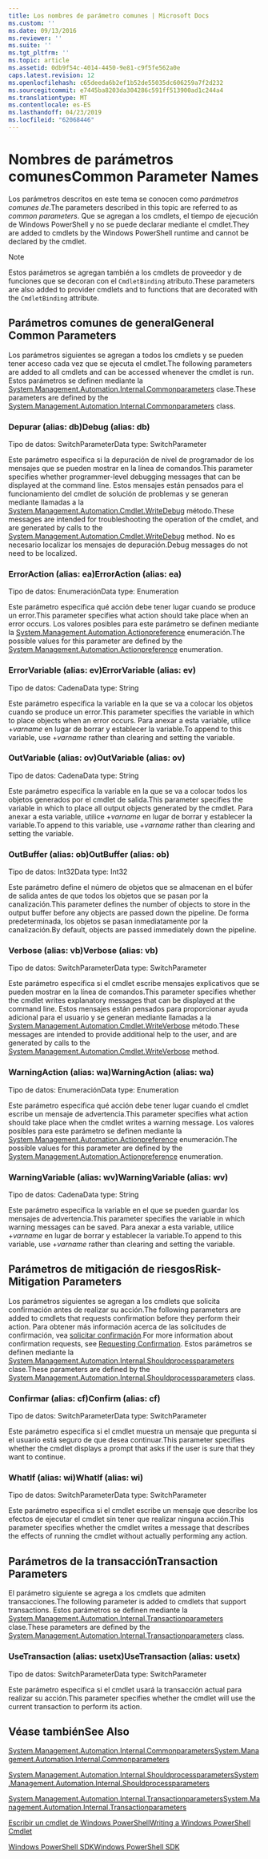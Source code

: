 ```yaml
---
title: Los nombres de parámetro comunes | Microsoft Docs
ms.custom: ''
ms.date: 09/13/2016
ms.reviewer: ''
ms.suite: ''
ms.tgt_pltfrm: ''
ms.topic: article
ms.assetid: 0db9f54c-4014-4450-9e81-c9f5fe562a0e
caps.latest.revision: 12
ms.openlocfilehash: c65deeda6b2ef1b52de55035dc606259a7f2d232
ms.sourcegitcommit: e7445ba8203da304286c591ff513900ad1c244a4
ms.translationtype: MT
ms.contentlocale: es-ES
ms.lasthandoff: 04/23/2019
ms.locfileid: "62068446"
---
```

# <a name="common-parameter-names"></a><span data-ttu-id="76e3d-102">Nombres de parámetros comunes</span><span class="sxs-lookup"><span data-stu-id="76e3d-102">Common Parameter Names</span></span>

<span data-ttu-id="76e3d-103">Los parámetros descritos en este tema se conocen como *parámetros comunes de*.</span><span class="sxs-lookup"><span data-stu-id="76e3d-103">The parameters described in this topic are referred to as *common parameters*.</span></span> <span data-ttu-id="76e3d-104">Que se agregan a los cmdlets, el tiempo de ejecución de Windows PowerShell y no se puede declarar mediante el cmdlet.</span><span class="sxs-lookup"><span data-stu-id="76e3d-104">They are added to cmdlets by the Windows PowerShell runtime and cannot be declared by the cmdlet.</span></span>

> [!NOTE]
> <span data-ttu-id="76e3d-105">Estos parámetros se agregan también a los cmdlets de proveedor y de funciones que se decoran con el `CmdletBinding` atributo.</span><span class="sxs-lookup"><span data-stu-id="76e3d-105">These parameters are also added to provider cmdlets and to functions that are decorated with the `CmdletBinding` attribute.</span></span>

## <a name="general-common-parameters"></a><span data-ttu-id="76e3d-106">Parámetros comunes de general</span><span class="sxs-lookup"><span data-stu-id="76e3d-106">General Common Parameters</span></span>

<span data-ttu-id="76e3d-107">Los parámetros siguientes se agregan a todos los cmdlets y se pueden tener acceso cada vez que se ejecuta el cmdlet.</span><span class="sxs-lookup"><span data-stu-id="76e3d-107">The following parameters are added to all cmdlets and can be accessed whenever the cmdlet is run.</span></span> <span data-ttu-id="76e3d-108">Estos parámetros se definen mediante la [System.Management.Automation.Internal.Commonparameters](/dotnet/api/System.Management.Automation.Internal.CommonParameters) clase.</span><span class="sxs-lookup"><span data-stu-id="76e3d-108">These parameters are defined by the [System.Management.Automation.Internal.Commonparameters](/dotnet/api/System.Management.Automation.Internal.CommonParameters) class.</span></span>

### <a name="debug-alias-db"></a><span data-ttu-id="76e3d-109">Depurar (alias: db)</span><span class="sxs-lookup"><span data-stu-id="76e3d-109">Debug (alias: db)</span></span>

<span data-ttu-id="76e3d-110">Tipo de datos: SwitchParameter</span><span class="sxs-lookup"><span data-stu-id="76e3d-110">Data type: SwitchParameter</span></span>

<span data-ttu-id="76e3d-111">Este parámetro especifica si la depuración de nivel de programador de los mensajes que se pueden mostrar en la línea de comandos.</span><span class="sxs-lookup"><span data-stu-id="76e3d-111">This parameter specifies whether programmer-level debugging messages that can be displayed at the command line.</span></span> <span data-ttu-id="76e3d-112">Estos mensajes están pensados para el funcionamiento del cmdlet de solución de problemas y se generan mediante llamadas a la [System.Management.Automation.Cmdlet.WriteDebug](/dotnet/api/System.Management.Automation.Cmdlet.WriteDebug) método.</span><span class="sxs-lookup"><span data-stu-id="76e3d-112">These messages are intended for troubleshooting the operation of the cmdlet, and are generated by calls to the [System.Management.Automation.Cmdlet.WriteDebug](/dotnet/api/System.Management.Automation.Cmdlet.WriteDebug) method.</span></span> <span data-ttu-id="76e3d-113">No es necesario localizar los mensajes de depuración.</span><span class="sxs-lookup"><span data-stu-id="76e3d-113">Debug messages do not need to be localized.</span></span>

### <a name="erroraction-alias-ea"></a><span data-ttu-id="76e3d-114">ErrorAction (alias: ea)</span><span class="sxs-lookup"><span data-stu-id="76e3d-114">ErrorAction (alias: ea)</span></span>

<span data-ttu-id="76e3d-115">Tipo de datos: Enumeración</span><span class="sxs-lookup"><span data-stu-id="76e3d-115">Data type: Enumeration</span></span>

<span data-ttu-id="76e3d-116">Este parámetro especifica qué acción debe tener lugar cuando se produce un error.</span><span class="sxs-lookup"><span data-stu-id="76e3d-116">This parameter specifies what action should take place when an error occurs.</span></span> <span data-ttu-id="76e3d-117">Los valores posibles para este parámetro se definen mediante la [System.Management.Automation.Actionpreference](/dotnet/api/System.Management.Automation.ActionPreference) enumeración.</span><span class="sxs-lookup"><span data-stu-id="76e3d-117">The possible values for this parameter are defined by the [System.Management.Automation.Actionpreference](/dotnet/api/System.Management.Automation.ActionPreference) enumeration.</span></span>

### <a name="errorvariable-alias-ev"></a><span data-ttu-id="76e3d-118">ErrorVariable (alias: ev)</span><span class="sxs-lookup"><span data-stu-id="76e3d-118">ErrorVariable (alias: ev)</span></span>

<span data-ttu-id="76e3d-119">Tipo de datos: Cadena</span><span class="sxs-lookup"><span data-stu-id="76e3d-119">Data type: String</span></span>

<span data-ttu-id="76e3d-120">Este parámetro especifica la variable en la que se va a colocar los objetos cuando se produce un error.</span><span class="sxs-lookup"><span data-stu-id="76e3d-120">This parameter specifies the variable in which to place objects when an error occurs.</span></span> <span data-ttu-id="76e3d-121">Para anexar a esta variable, utilice +*varname* en lugar de borrar y establecer la variable.</span><span class="sxs-lookup"><span data-stu-id="76e3d-121">To append to this variable, use +*varname* rather than clearing and setting the variable.</span></span>

### <a name="outvariable-alias-ov"></a><span data-ttu-id="76e3d-122">OutVariable (alias: ov)</span><span class="sxs-lookup"><span data-stu-id="76e3d-122">OutVariable (alias: ov)</span></span>

<span data-ttu-id="76e3d-123">Tipo de datos: Cadena</span><span class="sxs-lookup"><span data-stu-id="76e3d-123">Data type: String</span></span>

<span data-ttu-id="76e3d-124">Este parámetro especifica la variable en la que se va a colocar todos los objetos generados por el cmdlet de salida.</span><span class="sxs-lookup"><span data-stu-id="76e3d-124">This parameter specifies the variable in which to place all output objects generated by the cmdlet.</span></span> <span data-ttu-id="76e3d-125">Para anexar a esta variable, utilice +*varname* en lugar de borrar y establecer la variable.</span><span class="sxs-lookup"><span data-stu-id="76e3d-125">To append to this variable, use +*varname* rather than clearing and setting the variable.</span></span>

### <a name="outbuffer-alias-ob"></a><span data-ttu-id="76e3d-126">OutBuffer (alias: ob)</span><span class="sxs-lookup"><span data-stu-id="76e3d-126">OutBuffer (alias: ob)</span></span>

<span data-ttu-id="76e3d-127">Tipo de datos: Int32</span><span class="sxs-lookup"><span data-stu-id="76e3d-127">Data type: Int32</span></span>

<span data-ttu-id="76e3d-128">Este parámetro define el número de objetos que se almacenan en el búfer de salida antes de que todos los objetos que se pasan por la canalización.</span><span class="sxs-lookup"><span data-stu-id="76e3d-128">This parameter defines the number of objects to store in the output buffer before any objects are passed down the pipeline.</span></span> <span data-ttu-id="76e3d-129">De forma predeterminada, los objetos se pasan inmediatamente por la canalización.</span><span class="sxs-lookup"><span data-stu-id="76e3d-129">By default, objects are passed immediately down the pipeline.</span></span>

### <a name="verbose-alias-vb"></a><span data-ttu-id="76e3d-130">Verbose (alias: vb)</span><span class="sxs-lookup"><span data-stu-id="76e3d-130">Verbose (alias: vb)</span></span>

<span data-ttu-id="76e3d-131">Tipo de datos: SwitchParameter</span><span class="sxs-lookup"><span data-stu-id="76e3d-131">Data type: SwitchParameter</span></span>

<span data-ttu-id="76e3d-132">Este parámetro especifica si el cmdlet escribe mensajes explicativos que se pueden mostrar en la línea de comandos.</span><span class="sxs-lookup"><span data-stu-id="76e3d-132">This parameter specifies whether the cmdlet writes explanatory messages that can be displayed at the command line.</span></span> <span data-ttu-id="76e3d-133">Estos mensajes están pensados para proporcionar ayuda adicional para el usuario y se generan mediante llamadas a la [System.Management.Automation.Cmdlet.WriteVerbose](/dotnet/api/System.Management.Automation.Cmdlet.WriteVerbose) método.</span><span class="sxs-lookup"><span data-stu-id="76e3d-133">These messages are intended to provide additional help to the user, and are generated by calls to the [System.Management.Automation.Cmdlet.WriteVerbose](/dotnet/api/System.Management.Automation.Cmdlet.WriteVerbose) method.</span></span>

### <a name="warningaction-alias-wa"></a><span data-ttu-id="76e3d-134">WarningAction (alias: wa)</span><span class="sxs-lookup"><span data-stu-id="76e3d-134">WarningAction (alias: wa)</span></span>

<span data-ttu-id="76e3d-135">Tipo de datos: Enumeración</span><span class="sxs-lookup"><span data-stu-id="76e3d-135">Data type: Enumeration</span></span>

<span data-ttu-id="76e3d-136">Este parámetro especifica qué acción debe tener lugar cuando el cmdlet escribe un mensaje de advertencia.</span><span class="sxs-lookup"><span data-stu-id="76e3d-136">This parameter specifies what action should take place when the cmdlet writes a warning message.</span></span> <span data-ttu-id="76e3d-137">Los valores posibles para este parámetro se definen mediante la [System.Management.Automation.Actionpreference](/dotnet/api/System.Management.Automation.ActionPreference) enumeración.</span><span class="sxs-lookup"><span data-stu-id="76e3d-137">The possible values for this parameter are defined by the [System.Management.Automation.Actionpreference](/dotnet/api/System.Management.Automation.ActionPreference) enumeration.</span></span>

### <a name="warningvariable-alias-wv"></a><span data-ttu-id="76e3d-138">WarningVariable (alias: wv)</span><span class="sxs-lookup"><span data-stu-id="76e3d-138">WarningVariable (alias: wv)</span></span>

<span data-ttu-id="76e3d-139">Tipo de datos: Cadena</span><span class="sxs-lookup"><span data-stu-id="76e3d-139">Data type: String</span></span>

<span data-ttu-id="76e3d-140">Este parámetro especifica la variable en el que se pueden guardar los mensajes de advertencia.</span><span class="sxs-lookup"><span data-stu-id="76e3d-140">This parameter specifies the variable in which warning messages can be saved.</span></span> <span data-ttu-id="76e3d-141">Para anexar a esta variable, utilice +*varname* en lugar de borrar y establecer la variable.</span><span class="sxs-lookup"><span data-stu-id="76e3d-141">To append to this variable, use +*varname* rather than clearing and setting the variable.</span></span>

## <a name="risk-mitigation-parameters"></a><span data-ttu-id="76e3d-142">Parámetros de mitigación de riesgos</span><span class="sxs-lookup"><span data-stu-id="76e3d-142">Risk-Mitigation Parameters</span></span>

<span data-ttu-id="76e3d-143">Los parámetros siguientes se agregan a los cmdlets que solicita confirmación antes de realizar su acción.</span><span class="sxs-lookup"><span data-stu-id="76e3d-143">The following parameters are added to cmdlets that requests confirmation before they perform their action.</span></span> <span data-ttu-id="76e3d-144">Para obtener más información acerca de las solicitudes de confirmación, vea [solicitar confirmación](./requesting-confirmation-from-cmdlets.md).</span><span class="sxs-lookup"><span data-stu-id="76e3d-144">For more information about confirmation requests, see [Requesting Confirmation](./requesting-confirmation-from-cmdlets.md).</span></span> <span data-ttu-id="76e3d-145">Estos parámetros se definen mediante la [System.Management.Automation.Internal.Shouldprocessparameters](/dotnet/api/System.Management.Automation.Internal.ShouldProcessParameters) clase.</span><span class="sxs-lookup"><span data-stu-id="76e3d-145">These parameters are defined by the [System.Management.Automation.Internal.Shouldprocessparameters](/dotnet/api/System.Management.Automation.Internal.ShouldProcessParameters) class.</span></span>

### <a name="confirm-alias-cf"></a><span data-ttu-id="76e3d-146">Confirmar (alias: cf)</span><span class="sxs-lookup"><span data-stu-id="76e3d-146">Confirm (alias: cf)</span></span>

<span data-ttu-id="76e3d-147">Tipo de datos: SwitchParameter</span><span class="sxs-lookup"><span data-stu-id="76e3d-147">Data type: SwitchParameter</span></span>

<span data-ttu-id="76e3d-148">Este parámetro especifica si el cmdlet muestra un mensaje que pregunta si el usuario está seguro de que desea continuar.</span><span class="sxs-lookup"><span data-stu-id="76e3d-148">This parameter specifies whether the cmdlet displays a prompt that asks if the user is sure that they want to continue.</span></span>

### <a name="whatif-alias-wi"></a><span data-ttu-id="76e3d-149">WhatIf (alias: wi)</span><span class="sxs-lookup"><span data-stu-id="76e3d-149">WhatIf (alias: wi)</span></span>

<span data-ttu-id="76e3d-150">Tipo de datos: SwitchParameter</span><span class="sxs-lookup"><span data-stu-id="76e3d-150">Data type: SwitchParameter</span></span>

<span data-ttu-id="76e3d-151">Este parámetro especifica si el cmdlet escribe un mensaje que describe los efectos de ejecutar el cmdlet sin tener que realizar ninguna acción.</span><span class="sxs-lookup"><span data-stu-id="76e3d-151">This parameter specifies whether the cmdlet writes a message that describes the effects of running the cmdlet without actually performing any action.</span></span>

## <a name="transaction-parameters"></a><span data-ttu-id="76e3d-152">Parámetros de la transacción</span><span class="sxs-lookup"><span data-stu-id="76e3d-152">Transaction Parameters</span></span>

<span data-ttu-id="76e3d-153">El parámetro siguiente se agrega a los cmdlets que admiten transacciones.</span><span class="sxs-lookup"><span data-stu-id="76e3d-153">The following parameter is added to cmdlets that support transactions.</span></span> <span data-ttu-id="76e3d-154">Estos parámetros se definen mediante la [System.Management.Automation.Internal.Transactionparameters](/dotnet/api/System.Management.Automation.Internal.TransactionParameters) clase.</span><span class="sxs-lookup"><span data-stu-id="76e3d-154">These parameters are defined by the [System.Management.Automation.Internal.Transactionparameters](/dotnet/api/System.Management.Automation.Internal.TransactionParameters) class.</span></span>

### <a name="usetransaction-alias-usetx"></a><span data-ttu-id="76e3d-155">UseTransaction (alias: usetx)</span><span class="sxs-lookup"><span data-stu-id="76e3d-155">UseTransaction (alias: usetx)</span></span>

<span data-ttu-id="76e3d-156">Tipo de datos: SwitchParameter</span><span class="sxs-lookup"><span data-stu-id="76e3d-156">Data type: SwitchParameter</span></span>

<span data-ttu-id="76e3d-157">Este parámetro especifica si el cmdlet usará la transacción actual para realizar su acción.</span><span class="sxs-lookup"><span data-stu-id="76e3d-157">This parameter specifies whether the cmdlet will use the current transaction to perform its action.</span></span>

## <a name="see-also"></a><span data-ttu-id="76e3d-158">Véase también</span><span class="sxs-lookup"><span data-stu-id="76e3d-158">See Also</span></span>

[<span data-ttu-id="76e3d-159">System.Management.Automation.Internal.Commonparameters</span><span class="sxs-lookup"><span data-stu-id="76e3d-159">System.Management.Automation.Internal.Commonparameters</span></span>](/dotnet/api/System.Management.Automation.Internal.CommonParameters)

[<span data-ttu-id="76e3d-160">System.Management.Automation.Internal.Shouldprocessparameters</span><span class="sxs-lookup"><span data-stu-id="76e3d-160">System.Management.Automation.Internal.Shouldprocessparameters</span></span>](/dotnet/api/System.Management.Automation.Internal.ShouldProcessParameters)

[<span data-ttu-id="76e3d-161">System.Management.Automation.Internal.Transactionparameters</span><span class="sxs-lookup"><span data-stu-id="76e3d-161">System.Management.Automation.Internal.Transactionparameters</span></span>](/dotnet/api/System.Management.Automation.Internal.TransactionParameters)

[<span data-ttu-id="76e3d-162">Escribir un cmdlet de Windows PowerShell</span><span class="sxs-lookup"><span data-stu-id="76e3d-162">Writing a Windows PowerShell Cmdlet</span></span>](./writing-a-windows-powershell-cmdlet.md)

[<span data-ttu-id="76e3d-163">Windows PowerShell SDK</span><span class="sxs-lookup"><span data-stu-id="76e3d-163">Windows PowerShell SDK</span></span>](../windows-powershell-reference.md)

